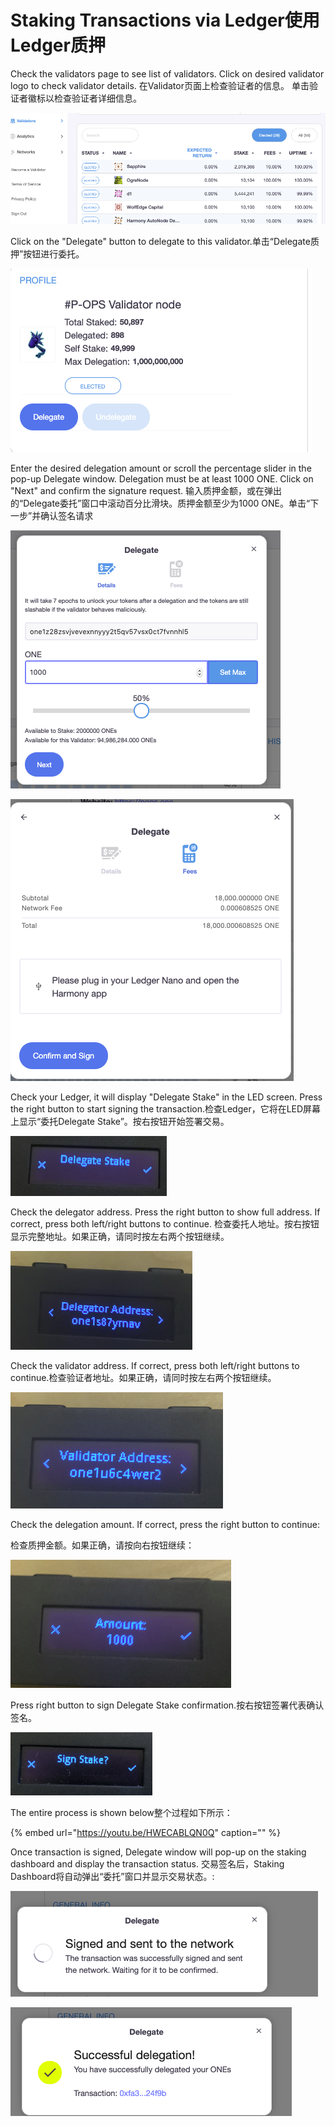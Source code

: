 # Staking Transactions via Ledger使用Ledger质押

Check the validators page to see list of validators. Click on desired validator logo to check validator details. 在Validator页面上检查验证者的信息。 单击验证者徽标以检查验证者详细信息。

![](../../../.gitbook/assets/image-57.png)

Click on the "Delegate" button to delegate to this validator.单击“Delegate质押”按钮进行委托。

![](../../../.gitbook/assets/image-6.png)

Enter the desired delegation amount or scroll the percentage slider in the pop-up Delegate window. Delegation must be at least 1000 ONE. Click on "Next" and confirm the signature request. 输入质押金额，或在弹出的“Delegate委托”窗口中滚动百分比滑块。质押金额至少为1000 ONE。单击“下一步”并确认签名请求

![](../../../.gitbook/assets/image-27.png)

![](../../../.gitbook/assets/image-19.png)

Check your Ledger, it will display "Delegate Stake" in the LED screen. Press the right button to start signing the transaction.检查Ledger，它将在LED屏幕上显示“委托Delegate Stake”。按右按钮开始签署交易。

![](../../../.gitbook/assets/image-5.png)

Check the delegator address. Press the right button to show full address. If correct, press both left/right buttons to continue. 检查委托人地址。按右按钮显示完整地址。如果正确，请同时按左右两个按钮继续。

![](../../../.gitbook/assets/image-12.png)

Check the validator address. If correct, press both left/right buttons to continue.检查验证者地址。如果正确，请同时按左右两个按钮继续。

![](../../../.gitbook/assets/image-90.png)

Check the delegation amount. If correct, press the right button to continue:

检查质押金额。如果正确，请按向右按钮继续：

![](../../../.gitbook/assets/image-98.png)

Press right button to sign Delegate Stake confirmation.按右按钮签署代表确认签名。

![](../../../.gitbook/assets/image%20%2825%29.png)

The entire process is shown below整个过程如下所示：

{% embed url="https://youtu.be/HWECABLQN0Q" caption="" %}

Once transaction is signed, Delegate window will pop-up on the staking dashboard and display the transaction status. 交易签名后，Staking Dashboard将自动弹出“委托”窗口并显示交易状态。:

![](../../../.gitbook/assets/image-153.png)

![](../../../.gitbook/assets/image-10%20%281%29.png)

